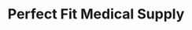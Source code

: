 ---
title: "Perfect Fit Medical Supply"
url: /manchester/perfect-fit-medical-supply/
shop: medical supply
---